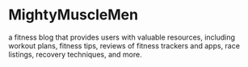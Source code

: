# MightyMuscleMen
a fitness blog that provides users with valuable resources, including workout plans, fitness tips, reviews of fitness trackers and apps, race listings, recovery techniques, and more.
